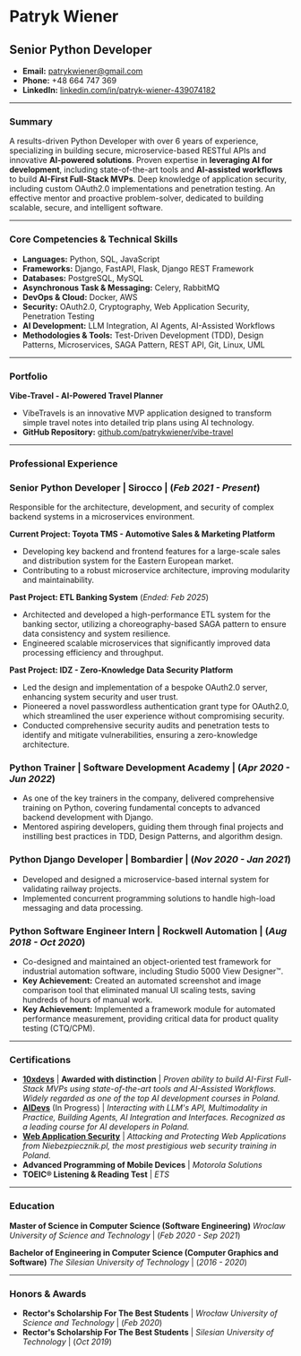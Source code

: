 # Patryk Wiener
Senior Python Developer
---

- **Email:** patrykwiener@gmail.com
- **Phone:** +48 664 747 369
- **LinkedIn:** [linkedin.com/in/patryk-wiener-439074182](https://www.linkedin.com/in/patryk-wiener-439074182/)

---

### Summary

A results-driven Python Developer with over 6 years of experience, specializing in building secure, microservice-based RESTful APIs and innovative **AI-powered solutions**. Proven expertise in **leveraging AI for development**, including state-of-the-art tools and **AI-assisted workflows** to build **AI-First Full-Stack MVPs**. Deep knowledge of application security, including custom OAuth2.0 implementations and penetration testing. An effective mentor and proactive problem-solver, dedicated to building scalable, secure, and intelligent software.

---

### Core Competencies & Technical Skills

- **Languages:** Python, SQL, JavaScript
- **Frameworks:** Django, FastAPI, Flask, Django REST Framework
- **Databases:** PostgreSQL, MySQL
- **Asynchronous Task & Messaging:** Celery, RabbitMQ
- **DevOps & Cloud:** Docker, AWS
- **Security:** OAuth2.0, Cryptography, Web Application Security, Penetration Testing
- **AI Development:** LLM Integration, AI Agents, AI-Assisted Workflows
- **Methodologies & Tools:** Test-Driven Development (TDD), Design Patterns, Microservices, SAGA Pattern, REST API, Git, Linux, UML

---

### Portfolio

**Vibe-Travel - AI-Powered Travel Planner**
- VibeTravels is an innovative MVP application designed to transform simple travel notes into detailed trip plans using AI technology.
- **GitHub Repository:** [github.com/patrykwiener/vibe-travel](https://github.com/patrykwiener/vibe-travel)

---

### Professional Experience

### **Senior Python Developer** | **Sirocco** | (_Feb 2021 - Present_)

Responsible for the architecture, development, and security of complex backend systems in a microservices environment.

**Current Project: Toyota TMS - Automotive Sales & Marketing Platform**
- Developing key backend and frontend features for a large-scale sales and distribution system for the Eastern European market.
- Contributing to a robust microservice architecture, improving modularity and maintainability.

**Past Project: ETL Banking System** (_Ended: Feb 2025_)
- Architected and developed a high-performance ETL system for the banking sector, utilizing a choreography-based SAGA pattern to ensure data consistency and system resilience.
- Engineered scalable microservices that significantly improved data processing efficiency and throughput.

**Past Project: IDZ - Zero-Knowledge Data Security Platform**
- Led the design and implementation of a bespoke OAuth2.0 server, enhancing system security and user trust.
- Pioneered a novel passwordless authentication grant type for OAuth2.0, which streamlined the user experience without compromising security.
- Conducted comprehensive security audits and penetration tests to identify and mitigate vulnerabilities, ensuring a zero-knowledge architecture.

### **Python Trainer** | **Software Development Academy** | (_Apr 2020 - Jun 2022_)

- As one of the key trainers in the company, delivered comprehensive training on Python, covering fundamental concepts to advanced backend development with Django.
- Mentored aspiring developers, guiding them through final projects and instilling best practices in TDD, Design Patterns, and algorithm design.

### **Python Django Developer** | **Bombardier** | (_Nov 2020 - Jan 2021_)

- Developed and designed a microservice-based internal system for validating railway projects.
- Implemented concurrent programming solutions to handle high-load messaging and data processing.

### **Python Software Engineer Intern** | **Rockwell Automation** | (_Aug 2018 - Oct 2020_)

- Co-designed and maintained an object-oriented test framework for industrial automation software, including Studio 5000 View Designer™.
- **Key Achievement:** Created an automated screenshot and image comparison tool that eliminated manual UI scaling tests, saving hundreds of hours of manual work.
- **Key Achievement:** Implemented a framework module for automated performance measurement, providing critical data for product quality testing (CTQ/CPM).

---

### Certifications

- **[10xdevs](https://www.10xdevs.pl/)** | **Awarded with distinction** | _Proven ability to build AI-First Full-Stack MVPs using state-of-the-art tools and AI-Assisted Workflows. Widely regarded as one of the top AI development courses in Poland._
- **[AIDevs](https://www.aidevs.pl/)** (In Progress) | _Interacting with LLM's API, Multimodality in Practice, Building Agents, AI Integration and Interfaces. Recognized as a leading course for AI developers in Poland._
- **[Web Application Security](https://niebezpiecznik.pl/szkolenia/atakowanie-ochrona-www/)** | _Attacking and Protecting Web Applications from Niebezpiecznik.pl, the most prestigious web security training in Poland._
- **Advanced Programming of Mobile Devices** | _Motorola Solutions_
- **TOEIC® Listening & Reading Test** | _ETS_

---

### Education

**Master of Science in Computer Science (Software Engineering)**
_Wroclaw University of Science and Technology_ | (_Feb 2020 - Sep 2021_)

**Bachelor of Engineering in Computer Science (Computer Graphics and Software)**
_The Silesian University of Technology_ | (_2016 - 2020_)

---

### Honors & Awards

- **Rector's Scholarship For The Best Students** | _Wrocław University of Science and Technology_ | (_Feb 2020_)
- **Rector's Scholarship For The Best Students** | _Silesian University of Technology_ | (_Oct 2019_)
